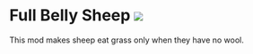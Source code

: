 # Full Belly Sheep <img src="http://cf.way2muchnoise.eu/full_395699_downloads.svg">
This mod makes sheep eat grass only when they have no wool.
